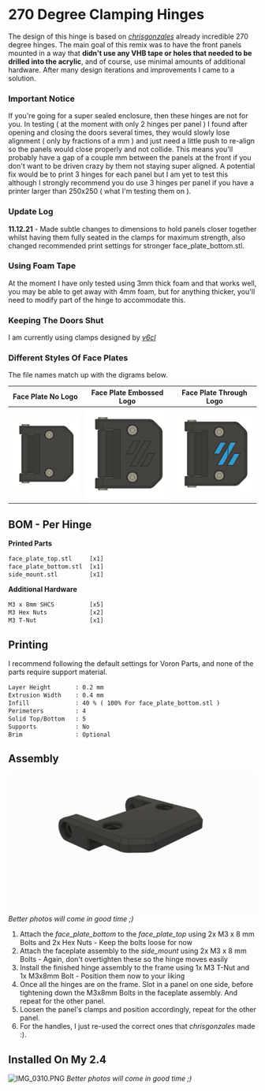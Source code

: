 
 # 270 Degree Clamping Hinges #

 The design of this hinge is based on [_chrisgonzales_](https://github.com/VoronDesign/VoronUsers/tree/master/printer_mods/chrisrgonzales/270_degree_hinge) already incredible 270 degree hinges. The main goal of this remix was to have the front panels mounted in a way that **didn't use any VHB tape or holes that needed to be drilled into the acrylic**, and of course, use minimal amounts of additional hardware. After many design iterations and improvements I came to a solution.

 ### Important Notice ###

 If you're going for a super sealed enclosure, then these hinges are not for you. In testing ( at the moment with only 2 hinges per panel ) I found after opening and closing the doors several times, they would slowly lose alignment ( only by fractions of a mm ) and just need a little push to re-align so the panels would close properly and not collide. This means you'll probably have a gap of a couple mm between the panels at the front if you don't want to be driven crazy by them not staying super aligned. A potential fix would be to print 3 hinges for each panel but I am yet to test this although I strongly recommend you do use 3 hinges per panel if you have a printer larger than 250x250 ( what I'm testing them on ).
 
### Update Log ###

**11.12.21** - Made subtle changes to dimensions to hold panels closer together whilst having them fully seated in the clamps for maximum strength, also changed recommended print settings for stronger face_plate_bottom.stl.

 ### Using Foam Tape ###

 At the moment I have only tested using 3mm thick foam and that works well, you may be able to get away with 4mm foam, but for anything thicker, you'll need to modify part of the hinge to accommodate this.
 
 ### Keeping The Doors Shut ###
 
 I am currently using clamps designed by [_v6cl_](https://github.com/v6cl/My-Voron2.4-Customs/tree/main/Panel_Locker)

 ### Different Styles Of Face Plates ###

 The file names match up with the digrams below.

 Face Plate No Logo               |  Face Plate Embossed Logo         | Face Plate Through Logo
 :-------------------------------:|:-------------------------------:|:-------------------------------:
 ![Logo-Variation-0.png](https://github.com/VoronDesign/VoronUsers/blob/master/printer_mods/AlexanderT-Moss/270-Clamping-Hinges/Images/Logo-Variation-0.png?raw=true)         |  ![Logo-Variation-1.png](https://github.com/VoronDesign/VoronUsers/blob/master/printer_mods/AlexanderT-Moss/270-Clamping-Hinges/Images/Logo-Variation-1.png?raw=true)  | ![Logo-Variation-2](https://github.com/VoronDesign/VoronUsers/blob/master/printer_mods/AlexanderT-Moss/270-Clamping-Hinges/Images/Logo-Variation-2.png?raw=true)

 ## BOM - Per Hinge ##
 **Printed Parts**
 ```
 face_plate_top.stl     [x1]
 face_plate_bottom.stl  [x1]
 side_mount.stl         [x1]
 ```
 **Additional Hardware**
 ```
 M3 x 8mm SHCS          [x5]
 M3 Hex Nuts            [x2]
 M3 T-Nut               [x1]
 ```
 ## Printing ##

 I recommend following the default settings for Voron Parts, and none of the parts require support material.
 ```
 Layer Height       : 0.2 mm
 Extrusion Width    : 0.4 mm
 Infill             : 40 % ( 100% For face_plate_bottom.stl )
 Perimeters         : 4
 Solid Top/Bottom   : 5
 Supports           : No
 Brim               : Optional
 ```
 ## Assembly ##

 ![Clamping-Hinges-Assembly.gif](https://github.com/VoronDesign/VoronUsers/blob/master/printer_mods/AlexanderT-Moss/270-Clamping-Hinges/Images/270-Clamping-Hinges-Assembly.gif?raw=true)
 _Better photos will come in good time ;)_

 1. Attach the _face_plate_bottom_ to the _face_plate_top_ using 2x M3 x 8 mm Bolts and 2x Hex Nuts - Keep the bolts loose for now
 2. Attach the faceplate assembly to the _side_mount_ using 2x M3 x 8 mm Bolts - Again, don't overtighten these so the hinge moves easily
 3. Install the finished hinge assembly to the frame using 1x M3 T-Nut and 1x M3x8mm Bolt - Position them now to your liking
 4. Once all the hinges are on the frame. Slot in a panel on one side, before tightening down the M3x8mm Bolts in the faceplate assembly. And repeat for the other panel.
 5. Loosen the panel's clamps and position accordingly, repeat for the other panel.
 6. For the handles, I just re-used the correct ones that _chrisgonzales_ made :). 

 ## Installed On My 2.4 ##

 ![IMG_0310.PNG](https://github.com/VoronDesign/VoronUsers/blob/master/printer_mods/AlexanderT-Moss/270-Clamping-Hinges/Images/IMG_0310.png?raw=true)
 _Better photos will come in good time ;)_
